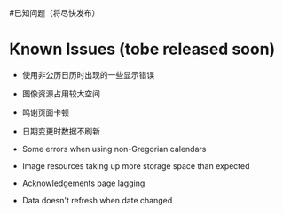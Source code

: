 #已知问题（将尽快发布）
# Known Issues (tobe released soon) 

- 使用非公历日历时出现的一些显示错误
- 图像资源占用较大空间
- 鸣谢页面卡顿
- 日期变更时数据不刷新

- Some errors when using non-Gregorian calendars
- Image resources taking up more storage space than expected
- Acknowledgements page lagging
- Data doesn't refresh when date changed
